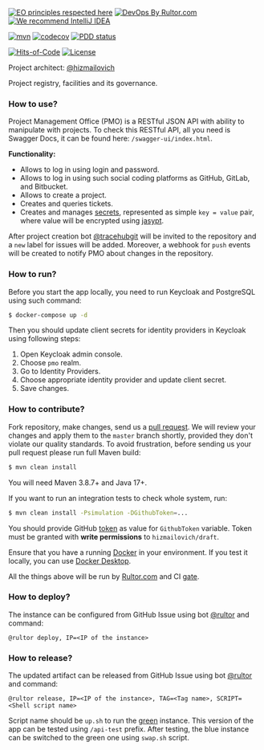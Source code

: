 [![EO principles respected here](https://www.elegantobjects.org/badge.svg)](https://www.elegantobjects.org)
[![DevOps By Rultor.com](https://www.rultor.com/b/ac-californium/api)](https://www.rultor.com/p/ac-californium/api)
[![We recommend IntelliJ IDEA](https://www.elegantobjects.org/intellij-idea.svg)](https://www.jetbrains.com/idea/)

[![mvn](https://github.com/tracehubpm/pmo/actions/workflows/mvn.yml/badge.svg)](https://github.com/tracehubpm/pmo/actions/workflows/mvn.yml)
[![codecov](https://codecov.io/gh/tracehubpm/pmo/graph/badge.svg?token=rnRZ3e6s6e)](https://codecov.io/gh/tracehubpm/pmo)
[![PDD status](http://www.0pdd.com/svg?name=tracehubpm/pmo)](http://www.0pdd.com/p?name=tracehubpm/pmo)

[![Hits-of-Code](https://hitsofcode.com/github/tracehubpm/pmo)](https://hitsofcode.com/view/github/tracehubpm/pmo)
[![License](https://img.shields.io/badge/license-MIT-green.svg)](https://github.com/tracehubpm/pmo/blob/master/LICENSE.txt)

Project architect: [@hizmailovich](https://github.com/hizmailovich)

Project registry, facilities and its governance.

### How to use?

Project Management Office (PMO) is a RESTful JSON API with ability to
manipulate with projects. To check this RESTful API, all you need is Swagger Docs,
it can be found here: `/swagger-ui/index.html`.

**Functionality:**

* Allows to log in using login and password.
* Allows to log in using such social coding platforms as GitHub, GitLab, and Bitbucket.
* Allows to create a project.
* Creates and queries tickets.
* Creates and manages [secrets](https://en.wikipedia.org/wiki/Environment_variable), represented as simple `key = value`
  pair, where value will be encrypted using [jasypt](http://www.jasypt.org).

After project creation bot [@tracehubgit](https://github.com/tracehubgit) will be invited
to the repository and a `new` label for issues will be added. Moreover, a webhook for `push` events will be
created to notify PMO about changes in the repository.

### How to run?

Before you start the app locally, you need to run Keycloak and PostgreSQL using such command:

```bash
$ docker-compose up -d
```

Then you should update client secrets for identity providers in Keycloak using following steps:

1. Open Keycloak admin console.
2. Choose `pmo` realm.
3. Go to Identity Providers.
4. Choose appropriate identity provider and update client secret.
5. Save changes.

### How to contribute?

Fork repository, make changes, send us a [pull request](https://www.yegor256.com/2014/04/15/github-guidelines.html).
We will review your changes and apply them to the `master` branch shortly,
provided they don't violate our quality standards. To avoid frustration,
before sending us your pull request please run full Maven build:

```bash
$ mvn clean install
```

You will need Maven 3.8.7+ and Java 17+.

If you want to run an integration tests to check whole system, run:

```bash
$ mvn clean install -Psimulation -DGithubToken=...
```

You should provide GitHub [token](https://github.com/settings/tokens) as value for `GithubToken` variable.
Token must be granted with **write permissions** to `hizmailovich/draft`.

Ensure that you have a running [Docker](https://docs.docker.com/config/daemon/troubleshoot/) in your environment.
If you test it locally, you can use [Docker Desktop](https://www.docker.com/products/docker-desktop).

All the things above will be run by [Rultor.com](http://rultor.com/)
and CI [gate](https://github.com/tracehub/pmo/actions).

### How to deploy?

The instance can be configured from GitHub Issue using bot [@rultor](https://github.com/yegor256/rultor) and command:

`@rultor deploy, IP=<IP of the instance>`

### How to release?

The updated artifact can be released from GitHub Issue using bot [@rultor](https://github.com/yegor256/rultor) and
command:

`@rultor release, IP=<IP of the instance>, TAG=<Tag name>, SCRIPT=<Shell script name>`

Script name should be `up.sh` to run the [green](https://en.wikipedia.org/wiki/Blue%E2%80%93green_deployment) instance.
This version of the app can be tested using `/api-test` prefix.
After testing, the blue instance can be switched to the green one using `swap.sh` script.